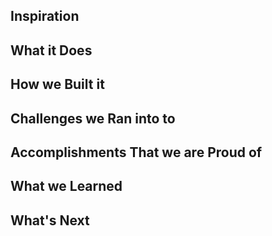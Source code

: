 ## Inspiration
## What it Does
## How we Built it
## Challenges we Ran into to
## Accomplishments That we are Proud of
## What we Learned
## What's Next

